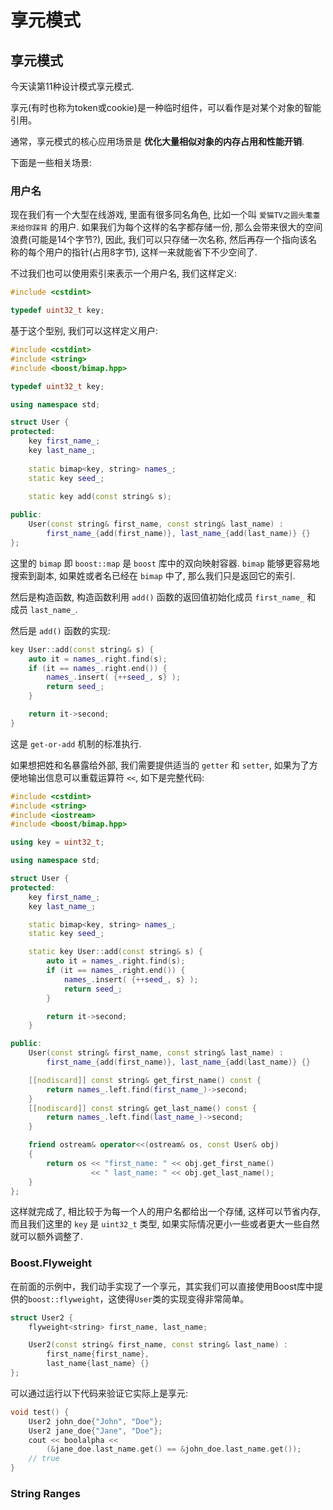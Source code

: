# 享元模式

## 享元模式

今天读第11种设计模式享元模式.

享元(有时也称为token或cookie)是一种临时组件，可以看作是对某个对象的智能引用。

通常，享元模式的核心应用场景是 **优化大量相似对象的内存占用和性能开销**.

下面是一些相关场景:

### 用户名

现在我们有一个大型在线游戏, 里面有很多同名角色, 比如一个叫 `爱猫TV之圆头耄耋来给你踩背` 的用户. 如果我们为每个这样的名字都存储一份, 那么会带来很大的空间浪费(可能是14个字节?), 因此, 我们可以只存储一次名称, 然后再存一个指向该名称的每个用户的指针(占用8字节), 这样一来就能省下不少空间了.

不过我们也可以使用索引来表示一个用户名, 我们这样定义:

```cpp
#include <cstdint>

typedef uint32_t key;
```

基于这个型别, 我们可以这样定义用户:

```cpp
#include <cstdint>
#include <string>
#include <boost/bimap.hpp>

typedef uint32_t key;

using namespace std;

struct User {
protected:
	key first_name_;
	key last_name_;
	
	static bimap<key, string> names_;
	static key seed_;
	
	static key add(const string& s);

public:
	User(const string& first_name, const string& last_name) :
		first_name_{add(first_name)}, last_name_{add(last_name)} {}
};
```

这里的 `bimap` 即 `boost::map` 是 `boost` 库中的双向映射容器. `bimap` 能够更容易地搜索到副本, 如果姓或者名已经在 `bimap` 中了, 那么我们只是返回它的索引.

然后是构造函数, 构造函数利用 `add()` 函数的返回值初始化成员 `first_name_` 和 成员 `last_name_`.

然后是 `add()` 函数的实现:

```cpp
key User::add(const string& s) {
	auto it = names_.right.find(s);
	if (it == names_.right.end()) {
		names_.insert( {++seed_, s} );
		return seed_;
	}

	return it->second;
}
```

这是 `get-or-add` 机制的标准执行.

如果想把姓和名暴露给外部, 我们需要提供适当的 `getter` 和 `setter`, 如果为了方便地输出信息可以重载运算符 `<<`, 如下是完整代码:

```cpp
#include <cstdint>
#include <string>
#include <iostream>
#include <boost/bimap.hpp>

using key = uint32_t;

using namespace std;

struct User {
protected:
	key first_name_;
	key last_name_;

	static bimap<key, string> names_;
	static key seed_;

	static key User::add(const string& s) {
		auto it = names_.right.find(s);
		if (it == names_.right.end()) {
			names_.insert( {++seed_, s} );
			return seed_;
		}

		return it->second;
	}

public:
	User(const string& first_name, const string& last_name) :
		first_name_{add(first_name)}, last_name_{add(last_name)} {}

	[[nodiscard]] const string& get_first_name() const {
		return names_.left.find(first_name_)->second;
	}
	[[nodiscard]] const string& get_last_name() const {
		return names_.left.find(last_name_)->second;
	}

	friend ostream& operator<<(ostream& os, const User& obj)
	{
		return os << "first_name: " << obj.get_first_name()
				  << " last_name: " << obj.get_last_name();
	}
};
```

这样就完成了, 相比较于为每一个人的用户名都给出一个存储, 这样可以节省内存, 而且我们这里的 `key` 是 `uint32_t` 类型, 如果实际情况更小一些或者更大一些自然就可以额外调整了.



### Boost.Flyweight

在前面的示例中，我们动手实现了一个享元，其实我们可以直接使用Boost库中提供的`boost::flyweight`，这使得`User`类的实现变得非常简单。

```cpp
struct User2 {
	flyweight<string> first_name, last_name;

	User2(const string& first_name, const string& last_name) :
		first_name{first_name},
		last_name{last_name} {}
};
```

可以通过运行以下代码来验证它实际上是享元:

```cpp
void test() {
	User2 john_doe{"John", "Doe"};
	User2 jane_doe{"Jane", "Doe"};
	cout << boolalpha <<
		(&jane_doe.last_name.get() == &john_doe.last_name.get());
	// true
}
```



### String Ranges















































